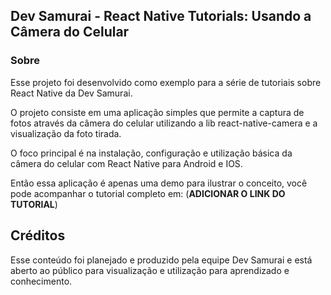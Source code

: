 ## Dev Samurai - React Native Tutorials: Usando a Câmera do Celular

### Sobre
Esse projeto foi desenvolvido como exemplo para a série de tutoriais sobre React Native da Dev Samurai.

O projeto consiste em uma aplicação simples que permite a captura de fotos através da câmera do celular utilizando a lib react-native-camera e a visualização da foto tirada.

O foco principal é na instalação, configuração e utilização básica da câmera do celular com React Native para Android e IOS.

Então essa aplicação é apenas uma demo para ilustrar o conceito, você pode acompanhar o tutorial completo em:
(<b>ADICIONAR O LINK DO TUTORIAL</b>)

## Créditos

Esse conteúdo foi planejado e produzido pela equipe Dev Samurai e está aberto ao público para visualização e utilização para aprendizado e conhecimento.
